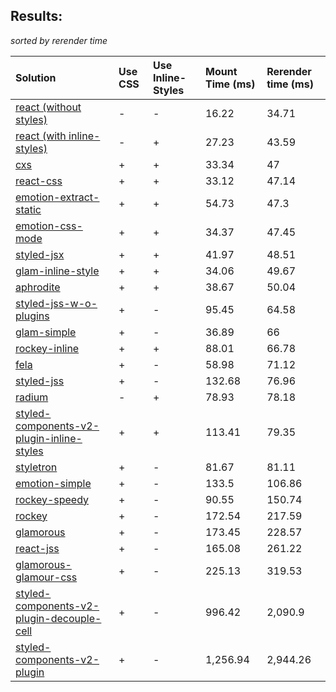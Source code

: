 ## Results:
*sorted by rerender time*

Solution | Use CSS | Use Inline-Styles | Mount Time (ms) | Rerender time (ms)
:--- | :--- | :--- | :--- | :---
[react (without styles)](https://github.com/facebook/react) | - | - | 16.22 | 34.71
[react (with inline-styles)](https://github.com/facebook/react) | - | + | 27.23 | 43.59
[cxs](https://github.com/jxnblk/cxs) | + | + | 33.34 | 47
[react-css](https://github.com/facebook/react) | + | + | 33.12 | 47.14
[emotion-extract-static](https://github.com/tkh44/emotion) | + | + | 54.73 | 47.3
[emotion-css-mode](https://github.com/tkh44/emotion) | + | + | 34.37 | 47.45
[styled-jsx](https://github.com/zeit/styled-jsx) | + | + | 41.97 | 48.51
[glam-inline-style](https://github.com/threepointone/glam) | + | + | 34.06 | 49.67
[aphrodite](https://github.com/Khan/aphrodite) | + | + | 38.67 | 50.04
[styled-jss-w-o-plugins](https://github.com/cssinjs/styled-jss) | + | - | 95.45 | 64.58
[glam-simple](https://github.com/threepointone/glam) | + | - | 36.89 | 66
[rockey-inline](https://github.com/tuchk4/rockey) | + | + | 88.01 | 66.78
[fela](https://github.com/rofrischmann/fela/) | + | - | 58.98 | 71.12
[styled-jss](https://github.com/cssinjs/styled-jss) | + | - | 132.68 | 76.96
[radium](https://github.com/FormidableLabs/radium) | - | + | 78.93 | 78.18
[styled-components-v2-plugin-inline-styles](https://github.com/styled-components/styled-components/tree/v2) | + | + | 113.41 | 79.35
[styletron](https://github.com/rtsao/styletron) | + | - | 81.67 | 81.11
[emotion-simple](https://github.com/threepointone/emotion) | + | - | 133.5 | 106.86
[rockey-speedy](https://github.com/tuchk4/rockey) | + | - | 90.55 | 150.74
[rockey](https://github.com/tuchk4/rockey) | + | - | 172.54 | 217.59
[glamorous](https://github.com/paypal/glamorous) | + | - | 173.45 | 228.57
[react-jss](https://github.com/cssinjs/react-jss) | + | - | 165.08 | 261.22
[glamorous-glamour-css](https://github.com/paypal/glamorous) | + | - | 225.13 | 319.53
[styled-components-v2-plugin-decouple-cell](https://github.com/styled-components/styled-components/tree/v2) | + | - | 996.42 | 2,090.9
[styled-components-v2-plugin](https://github.com/styled-components/styled-components/tree/v2) | + | - | 1,256.94 | 2,944.26

